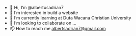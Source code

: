 - 👋 Hi, I’m @albertusadrian7
- 👀 I’m interested in build a website
- 🌱 I’m currently learning at Duta Wacana Christian University
- 💞️ I’m looking to collaborate on ...
- 📫 How to reach me albertsadrian7@gmail.com

<!---
albertusadrian7/albertusadrian7 is a ✨ special ✨ repository because its `README.md` (this file) appears on your GitHub profile.
You can click the Preview link to take a look at your changes.
--->
